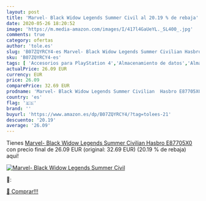 ```yaml
---
layout: post
title: 'Marvel- Black Widow Legends Summer Civil al 20.19 % de rebaja'
date: 2020-05-26 18:20:52
image: 'https://m.media-amazon.com/images/I/417l4GaUeYL._SL400_.jpg'
comments: true
category: ofertas
author: 'tole.es'
slug: 'B07ZQYRCY4-es Marvel- Black Widow Legends Summer Civilian Hasbro E87705X0'
sku: 'B07ZQYRCY4-es'
tags: [ 'Accesorios para PlayStation 4','Almacenamiento de datos','Almacenamiento de datos externo','Discos duros externos','Hardware y juegos para PlayStation 4','Informática','Videojuegos','hasbro', ]
actualPrice: 26.09 EUR
currency: EUR
price: 26.09
comparePrice: 32.69 EUR
prodname: 'Marvel- Black Widow Legends Summer Civilian  Hasbro E87705X0 '
country: 'es'
flag: '🇪🇸'
brand: ''
buyurl: 'https://www.amazon.es/dp/B07ZQYRCY4/?tag=tolees-21'
descuento: '20.19'
average: '26.09'
---
```


Tienes [Marvel- Black Widow Legends Summer Civilian  Hasbro E87705X0 ](https://www.amazon.es/dp/B07ZQYRCY4/?tag=tolees-21) con precio final de  26.09 EUR (original: 32.69 EUR) (20.19 %  de rebaja) aqui!

[![Marvel- Black Widow Legends Summer Civil](https://m.media-amazon.com/images/I/417l4GaUeYL._SL400_.jpg)](https://www.amazon.es/dp/B07ZQYRCY4/?tag=tolees-21)

🔎:


[🛒 Comprar!!!](https://www.amazon.es/dp/B07ZQYRCY4/?tag=tolees-21)
